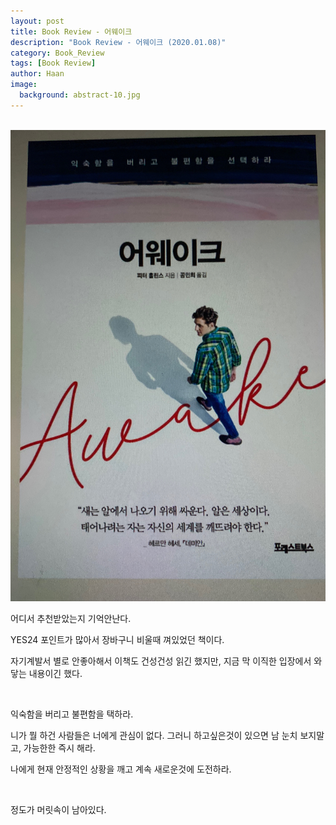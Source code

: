 ```yaml
---
layout: post
title: Book Review - 어웨이크
description: "Book Review - 어웨이크 (2020.01.08)" 
category: Book_Review
tags: [Book Review]
author: Haan
image:
  background: abstract-10.jpg
---
```

<br/>

<img src="/assets/img/BR_200108.jpg">
<br/>
<p>어디서 추천받았는지 기억안난다.  </p>
<p>YES24 포인트가 많아서 장바구니 비울때 껴있었던 책이다.  </p>
<p>자기계발서 별로 안좋아해서 이책도 건성건성 읽긴 했지만, 지금 막 이직한 입장에서   와닿는 내용이긴 했다.  </p>
<br/>
<p>익숙함을 버리고 불편함을 택하라.  </p>
<p>니가 뭘 하건 사람들은 너에게 관심이 없다.  그러니 하고싶은것이 있으면 남 눈치 보지말고, 가능한한 즉시 해라.  </p>
<p>나에게 현재 안정적인 상황을 깨고 계속 새로운것에 도전하라.  </p>
<br/>
<p>정도가 머릿속이 남아있다. </p>